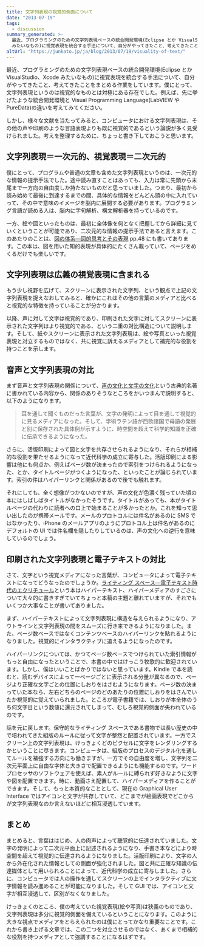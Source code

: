 ```yaml
---
title: 文字列表現の視覚的側面について
date: "2013-07-19"
tags:
  - discussion
summary_generated: >-
  最近、プログラミングのための文字列表現ベースの統合開発環境(Eclipse とか VisualStudio、Xcode
  みたいなもの)に視覚表現を統合する手法について、自分がやってきたこと、考えてきたことをまとめる作業をしています。僕にとって、文字列表現というのは視覚的なも...
altUrl: "https://junkato.jp/ja/blog/2013/07/19/visuality-of-text/"
---
```


最近、プログラミングのための文字列表現ベースの統合開発環境(Eclipse とか VisualStudio、Xcode みたいなもの)に視覚表現を統合する手法について、自分がやってきたこと、考えてきたことをまとめる作業をしています。僕にとって、文字列表現というのは視覚的なものとは対極にある存在でした。例えば、先に挙げたような統合開発環境と Visual Programming Language(LabVIEW や PureData)の違いを考えてみてください。

しかし、様々な文献を当たってみると、コンピュータにおける文字列表現は、その他の声や印刷のような言語表現よりも既に視覚的であるという論説が多く見受けられました。考えを整理するために、ちょっと書き下しておこうと思います。

## 文字列表現＝一次元的、視覚表現＝二次元的

僕にとって、プログラムや普通の文章も含めた文字列表現というのは、一次元的な情報の提示手法でした。途中読み直すことはあっても、入力は常に先頭から末尾まで一方向の自由度しか持たないものだと思っていました。つまり、最初から読み始めて最後に到達するまでの間、具体的な情報をどんどん頭の中に入れていって、その中で意味のイメージを脳内に展開する必要があります。プログラミング言語が読める人は、脳内に字句解析、構文解析器を持っているのです。

一方、絵や図といったものは、最初に全体像を何となく把握してから詳細に見ていくということが可能であり、二次元的な情報の提示手法であると言えます。このあたりのことは、[図の体系―図的思考とその表現](http://www.amazon.co.jp/gp/product/4817160144/ref=as_li_ss_tl?ie=UTF8&camp=247&creative=7399&creativeASIN=4817160144&linkCode=as2&tag=dmjp07-22) pp.48 にも書いてあります。この本は、図を用いた知的表現が具体的にたくさん載っていて、ページをめくるだけでも楽しいです。

## 文字列表現は広義の視覚表現に含まれる

もう少し視野を広げて、スクリーンに表示された文字列、という観点で上記の文字列表現を捉えなおしてみると、確かにこれはその他の言葉のメディアと比べると視覚的な特徴を持っていることが分かります。

以降、声に対して文字は視覚的であり、印刷された文字に対してスクリーンに表示された文字列はより視覚的である、という二重の対比構造について説明します。そして、紙やスクリーンに表示された文字列表現は、絵や写真といった視覚表現と対立するものではなく、共に視覚に訴えるメディアとして補完的な役割を持つことを示します。

## 音声と文字列表現の対比

まず音声と文字列表現の関係について、[声の文化と文字の文化](http://www.amazon.co.jp/gp/product/4938661365/ref=as_li_ss_tl?ie=UTF8&camp=247&creative=7399&creativeASIN=4938661365&linkCode=as2&tag=dmjp07-22)という古典的名著に書かれている内容から、関係のありそうなところをかいつまんで説明すると、以下のようになります。

> 耳を通して聞くものだった言葉が、文字の発明によって目を通して視覚的に見るメディアになった。そして、学術ラテン語が西欧諸国で母語の発展と別に保存された具体例が示すように、時空間を超えて科学的知識を正確に伝承できるようになった。

さらに、活版印刷によって図と文字を共存させられるようになり、それらが相補的な役割を果たせるようになって近代科学の成立に寄与した。活版印刷による影響は他にも何点か、例えばページ数が決まったので索引をつけられるようになった、とか、タイトルページがつくようになった、といったことが論じられています。索引の件はハイパーリンクと関係があるので後でも触れます。

それにしても、全く想像がつかないのですが、声の文化が色濃く残っていた頃の本にはしばしばタイトルがなかったそうです。タイトルがあっても、本がタイトルページの代わりに読者への口上で始まることが多かったとか。これを知って思い出したのが携帯メールです。メールのプロトコルには件名があるのに SMS ではなかったり、iPhone のメールアプリのようにプロトコル上は件名があるのにデフォルトの UI では件名欄を隠したりしているのは、声の文化への逆行を意味しているのでしょう。

## 印刷された文字列表現と電子テキストの対比

さて、文字という視覚メディアになった言葉が、コンピュータによって電子テキストになってどうなったのでしょうか。[ライティング スペース―電子テキスト時代のエクリチュール](http://www.amazon.co.jp/gp/product/4782800878/ref=as_li_ss_tl?ie=UTF8&camp=247&creative=7399&creativeASIN=4782800878&linkCode=as2&tag=dmjp07-22)という本はハイパーテキスト、ハイパーメディアのすごさについて大々的に書きすぎていてちょっと本稿の主題と離れていますが、それでもいくつか大事なことが書いてありました。

まず、ハイパーテキストによって文字列表現に構造を与えられるようになり、アウトラインと文字列表現の間をスムーズに行き来できるようになりました。また、ページ数ベースではなくコンテンツベースのハイパーリンクを貼れるようになりました。視覚的にインタラクティブに追えるようになったのです。

ハイパーリンクについては、かつてページ数ベースでつけられていた索引情報がもっと自由になったということで、本書の中ではけっこう牧歌的に歓迎されています。しかし、僕はいいことばかりではないと思っています。Kindle で本を読むと、読むデバイスによって一ページごとに表示される分量が異なるので、ページより正確な文字ごとの位置にしおりをはさむようになります。ページ数の決まっていた本なら、左右どちらのページのどのあたりの位置にしおりをはさんでいたか視覚的に覚えていられました。ところが電子書籍では、しおりが本全体のうち何文字目という数値に還元されてしまって、むしろ視覚的側面が失われているのです。

話を元に戻します。保守的なライティング スペースである書物では長い歴史の中で培われてきた組版のルールに従って文字が整然と配置されています。一方でスクリーン上の文字列表現は、けっきょくどのピクセルに文字をレンダリングするかということに尽きます。コンピュータは、組版のプロセスのデジタル化を通してルールを補強する方向にも働きますが、一方でその自由度を増し、文字列を二次元平面上に自由な字体と大きさで配置できるようにも機能するのです。ワードプロセッサのソフトウェアを使えば、素人がルールに縛られず好きなように文字や図を配置できます。時に、動画さえ配置して、ハイパーメディアを作ることができます。そして、もっと本質的なこととして、現在の Graphical User Interface ではアイコンと文字が共存していて、どこまでが絵画表現でどこからが文字列表現なのか言えないほどに相互浸透しています。

## まとめ

まとめると、言葉ははじめ、人の肉声によって聴覚的に伝達されていました。文字の発明によって二次元平面上に記述されるようになり、手書き本などにより時空間を超えて視覚的に伝達されるようになりました。活版印刷により、文字の人から外在化された情報としての側面が強化されました。図と共に正確な知識の伝達媒体として用いられることによって、近代科学の成立に寄与しました。さらに、コンピュータでは人の操作を通してスクリーンの上でインタラクティブに文字情報を読み進めることが可能になりました。そして GUI では、アイコンと文字が相互浸透して、区別がなくなりました。

けっきょくのところ、僕の考えていた視覚表現(絵や写真)は狭義のものであり、文字列表現は多分に視覚的側面を備えているということになります。このように大きな視点でメディアをとらえられたのは僕にとってかなり重要なことです。これから書き上げる文章では、この二つを対立させるのではなく、あくまで相補的な役割を持つメディアとして強調することになるはずです。
